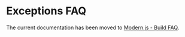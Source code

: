 # Exceptions FAQ

The current documentation has been moved to [Modern.js - Build FAQ](https://modernjs.dev/guides/troubleshooting/builder.html).
